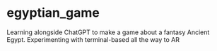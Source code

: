 # egyptian_game
Learning alongside ChatGPT to make a game about a fantasy Ancient Egypt. Experimenting with terminal-based all the way to AR
